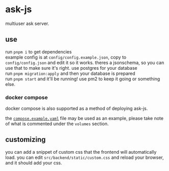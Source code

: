 # ask-js

multiuser ask server.

## use

run `pnpm i` to get dependencies\
example config is at `config/config.example.json`, copy to `config/config.json` and edit it so it works. theres a jsonschema, so you can use that to make sure it's right. use postgres for your database\
run `pnpm migration:apply` and then your database is prepared\
run `pnpm start` and it'll be running! use pm2 to keep it going or something else.

### docker compose

docker compose is also supported as a method of deploying ask-js.

the [`compose.example.yaml`](./compose.example.yaml) file may be used as an example, please take note of what is commented under the `volumes` section.

## customizing

you can add a snippet of custom css that the frontend will automatically load. you can edit `src/backend/static/custom.css` and reload your browser, and it should add your css.

